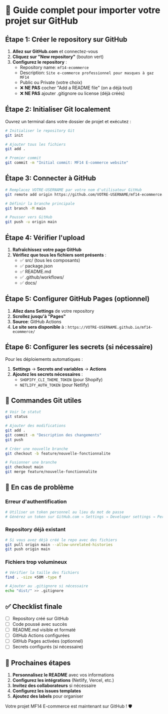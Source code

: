 # 🚀 Guide complet pour importer votre projet sur GitHub

## Étape 1: Créer le repository sur GitHub

1. **Allez sur GitHub.com** et connectez-vous
2. **Cliquez sur "New repository"** (bouton vert)
3. **Configurez le repository** :
   - Repository name: `mf14-ecommerce`
   - Description: `Site e-commerce professionnel pour masques à gaz MF14`
   - Public ou Private (votre choix)
   - ❌ **NE PAS** cocher "Add a README file" (on a déjà tout)
   - ❌ **NE PAS** ajouter .gitignore ou license (déjà créés)

## Étape 2: Initialiser Git localement

Ouvrez un terminal dans votre dossier de projet et exécutez :

```bash
# Initialiser le repository Git
git init

# Ajouter tous les fichiers
git add .

# Premier commit
git commit -m "Initial commit: MF14 E-commerce website"
```

## Étape 3: Connecter à GitHub

```bash
# Remplacez VOTRE-USERNAME par votre nom d'utilisateur GitHub
git remote add origin https://github.com/VOTRE-USERNAME/mf14-ecommerce.git

# Définir la branche principale
git branch -M main

# Pousser vers GitHub
git push -u origin main
```

## Étape 4: Vérifier l'upload

1. **Rafraîchissez votre page GitHub**
2. **Vérifiez que tous les fichiers sont présents** :
   - ✅ src/ (tous les composants)
   - ✅ package.json
   - ✅ README.md
   - ✅ .github/workflows/
   - ✅ docs/

## Étape 5: Configurer GitHub Pages (optionnel)

1. **Allez dans Settings** de votre repository
2. **Scrollez jusqu'à "Pages"**
3. **Source**: GitHub Actions
4. **Le site sera disponible** à : `https://VOTRE-USERNAME.github.io/mf14-ecommerce/`

## Étape 6: Configurer les secrets (si nécessaire)

Pour les déploiements automatiques :

1. **Settings** → **Secrets and variables** → **Actions**
2. **Ajoutez les secrets nécessaires** :
   - `SHOPIFY_CLI_THEME_TOKEN` (pour Shopify)
   - `NETLIFY_AUTH_TOKEN` (pour Netlify)

## 🔧 Commandes Git utiles

```bash
# Voir le statut
git status

# Ajouter des modifications
git add .
git commit -m "Description des changements"
git push

# Créer une nouvelle branche
git checkout -b feature/nouvelle-fonctionnalite

# Fusionner une branche
git checkout main
git merge feature/nouvelle-fonctionnalite
```

## 🚨 En cas de problème

### Erreur d'authentification
```bash
# Utiliser un token personnel au lieu du mot de passe
# Générez un token sur GitHub.com → Settings → Developer settings → Personal access tokens
```

### Repository déjà existant
```bash
# Si vous avez déjà créé le repo avec des fichiers
git pull origin main --allow-unrelated-histories
git push origin main
```

### Fichiers trop volumineux
```bash
# Vérifier la taille des fichiers
find . -size +50M -type f

# Ajouter au .gitignore si nécessaire
echo "dist/" >> .gitignore
```

## ✅ Checklist finale

- [ ] Repository créé sur GitHub
- [ ] Code poussé avec succès
- [ ] README.md visible et formaté
- [ ] GitHub Actions configurées
- [ ] GitHub Pages activées (optionnel)
- [ ] Secrets configurés (si nécessaire)

## 🎯 Prochaines étapes

1. **Personnalisez le README** avec vos informations
2. **Configurez les intégrations** (Netlify, Vercel, etc.)
3. **Invitez des collaborateurs** si nécessaire
4. **Configurez les issues templates**
5. **Ajoutez des labels** pour organiser

Votre projet MF14 E-commerce est maintenant sur GitHub ! 🛡️